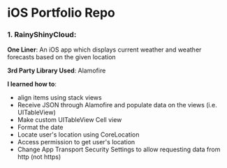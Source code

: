# iOS Portfolio Repo

### 1. RainyShinyCloud:
**One Liner**:
An iOS app which displays current weather and weather forecasts based on the given location

**3rd Party Library Used**:
Alamofire

**I learned how to**:
* align items using stack views
* Receive JSON through Alamofire and populate data on the views (i.e. UITableView)
* Make custom UITableView Cell view
* Format the date
* Locate user's location using CoreLocation
* Access permission to get user's location
* Change App Transport Security Settings to allow requesting data from http (not https)
